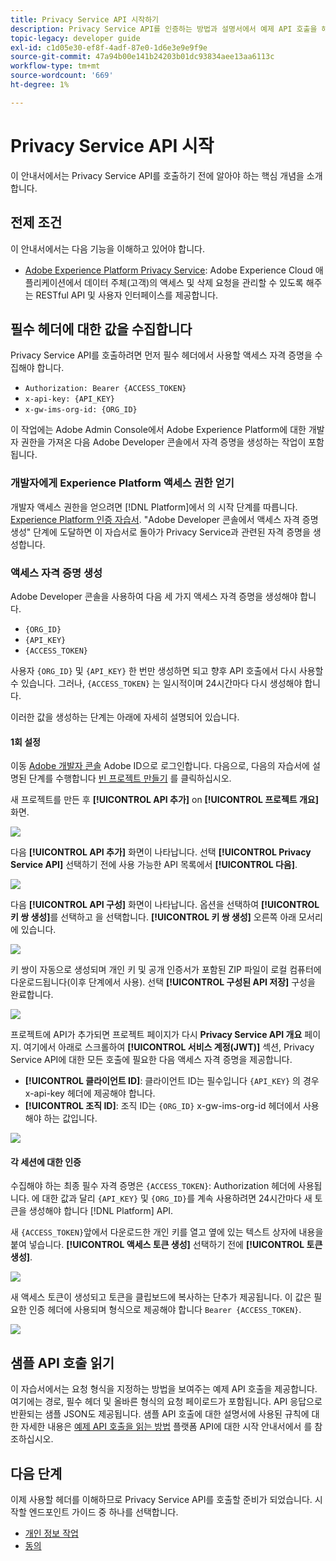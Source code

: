 ```yaml
---
title: Privacy Service API 시작하기
description: Privacy Service API를 인증하는 방법과 설명서에서 예제 API 호출을 해석하는 방법을 알아봅니다.
topic-legacy: developer guide
exl-id: c1d05e30-ef8f-4adf-87e0-1d6e3e9e9f9e
source-git-commit: 47a94b00e141b24203b01dc93834aee13aa6113c
workflow-type: tm+mt
source-wordcount: '669'
ht-degree: 1%

---
```


# Privacy Service API 시작

이 안내서에서는 Privacy Service API를 호출하기 전에 알아야 하는 핵심 개념을 소개합니다.

## 전제 조건

이 안내서에서는 다음 기능을 이해하고 있어야 합니다.

* [Adobe Experience Platform Privacy Service](../home.md): Adobe Experience Cloud 애플리케이션에서 데이터 주체(고객)의 액세스 및 삭제 요청을 관리할 수 있도록 해주는 RESTful API 및 사용자 인터페이스를 제공합니다.

## 필수 헤더에 대한 값을 수집합니다

Privacy Service API를 호출하려면 먼저 필수 헤더에서 사용할 액세스 자격 증명을 수집해야 합니다.

* `Authorization: Bearer {ACCESS_TOKEN}`
* `x-api-key: {API_KEY}`
* `x-gw-ims-org-id: {ORG_ID}`

이 작업에는 Adobe Admin Console에서 Adobe Experience Platform에 대한 개발자 권한을 가져온 다음 Adobe Developer 콘솔에서 자격 증명을 생성하는 작업이 포함됩니다.

### 개발자에게 Experience Platform 액세스 권한 얻기

개발자 액세스 권한을 얻으려면 [!DNL Platform]에서 의 시작 단계를 따릅니다. [Experience Platform 인증 자습서](https://www.adobe.com/go/platform-api-authentication-en). &quot;Adobe Developer 콘솔에서 액세스 자격 증명 생성&quot; 단계에 도달하면 이 자습서로 돌아가 Privacy Service과 관련된 자격 증명을 생성합니다.

### 액세스 자격 증명 생성

Adobe Developer 콘솔을 사용하여 다음 세 가지 액세스 자격 증명을 생성해야 합니다.

* `{ORG_ID}`
* `{API_KEY}`
* `{ACCESS_TOKEN}`

사용자 `{ORG_ID}` 및 `{API_KEY}` 한 번만 생성하면 되고 향후 API 호출에서 다시 사용할 수 있습니다. 그러나, `{ACCESS_TOKEN}` 는 일시적이며 24시간마다 다시 생성해야 합니다.

이러한 값을 생성하는 단계는 아래에 자세히 설명되어 있습니다.

#### 1회 설정

이동 [Adobe 개발자 콘솔](https://www.adobe.com/go/devs_console_ui) Adobe ID으로 로그인합니다. 다음으로, 다음의 자습서에 설명된 단계를 수행합니다 [빈 프로젝트 만들기](https://www.adobe.io/apis/experienceplatform/console/docs.html#!AdobeDocs/adobeio-console/master/projects-empty.md) 를 클릭하십시오.

새 프로젝트를 만든 후 **[!UICONTROL API 추가]** on **[!UICONTROL 프로젝트 개요]** 화면.

![](../images/api/getting-started/add-api-button.png)

다음 **[!UICONTROL API 추가]** 화면이 나타납니다. 선택 **[!UICONTROL Privacy Service API]** 선택하기 전에 사용 가능한 API 목록에서 **[!UICONTROL 다음]**.

![](../images/api/getting-started/add-privacy-service-api.png)

다음 **[!UICONTROL API 구성]** 화면이 나타납니다. 옵션을 선택하여 **[!UICONTROL 키 쌍 생성]**&#x200B;를 선택하고 을 선택합니다. **[!UICONTROL 키 쌍 생성]** 오른쪽 아래 모서리에 있습니다.

![](../images/api/getting-started/generate-key-pair.png)

키 쌍이 자동으로 생성되며 개인 키 및 공개 인증서가 포함된 ZIP 파일이 로컬 컴퓨터에 다운로드됩니다(이후 단계에서 사용). 선택 **[!UICONTROL 구성된 API 저장]** 구성을 완료합니다.

![](../images/api/getting-started/key-pair-generated.png)

프로젝트에 API가 추가되면 프로젝트 페이지가 다시 **Privacy Service API 개요** 페이지. 여기에서 아래로 스크롤하여 **[!UICONTROL 서비스 계정(JWT)]** 섹션, Privacy Service API에 대한 모든 호출에 필요한 다음 액세스 자격 증명을 제공합니다.

* **[!UICONTROL 클라이언트 ID]**: 클라이언트 ID는 필수입니다 `{API_KEY}` 의 경우 x-api-key 헤더에 제공해야 합니다.
* **[!UICONTROL 조직 ID]**: 조직 ID는 `{ORG_ID}` x-gw-ims-org-id 헤더에서 사용해야 하는 값입니다.

![](../images/api/getting-started/jwt-credentials.png)

#### 각 세션에 대한 인증

수집해야 하는 최종 필수 자격 증명은 `{ACCESS_TOKEN}`: Authorization 헤더에 사용됩니다. 에 대한 값과 달리 `{API_KEY}` 및 `{ORG_ID}`를 계속 사용하려면 24시간마다 새 토큰을 생성해야 합니다 [!DNL Platform] API.

새 `{ACCESS_TOKEN}`앞에서 다운로드한 개인 키를 열고 옆에 있는 텍스트 상자에 내용을 붙여 넣습니다. **[!UICONTROL 액세스 토큰 생성]** 선택하기 전에 **[!UICONTROL 토큰 생성]**.

![](../images/api/getting-started/paste-private-key.png)

새 액세스 토큰이 생성되고 토큰을 클립보드에 복사하는 단추가 제공됩니다. 이 값은 필요한 인증 헤더에 사용되며 형식으로 제공해야 합니다 `Bearer {ACCESS_TOKEN}`.

![](../images/api/getting-started/generated-access-token.png)

## 샘플 API 호출 읽기

이 자습서에서는 요청 형식을 지정하는 방법을 보여주는 예제 API 호출을 제공합니다. 여기에는 경로, 필수 헤더 및 올바른 형식의 요청 페이로드가 포함됩니다. API 응답으로 반환되는 샘플 JSON도 제공됩니다. 샘플 API 호출에 대한 설명서에 사용된 규칙에 대한 자세한 내용은 [예제 API 호출을 읽는 방법](../../landing/api-guide.md#sample-api) 플랫폼 API에 대한 시작 안내서에서 를 참조하십시오.

## 다음 단계

이제 사용할 헤더를 이해하므로 Privacy Service API를 호출할 준비가 되었습니다. 시작할 엔드포인트 가이드 중 하나를 선택합니다.

* [개인 정보 작업](./privacy-jobs.md)
* [동의](./consent.md)
